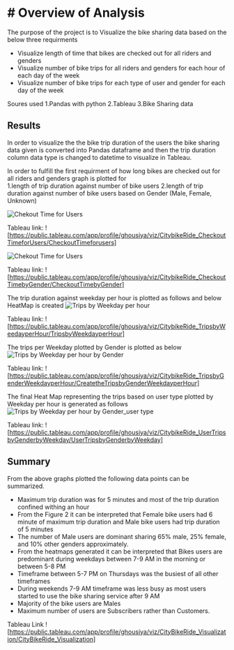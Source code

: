 # # Overview of Analysis

The purpose of the project is to Visualize the bike sharing data based on the below three requirments

- Visualize length of time that bikes are checked out for all riders and genders
- Visualize number of bike trips for all riders and genders for each hour of each day of the week
- Visualize number of bike trips for each type of user and gender for each day of the week

Soures used
1.Pandas with python
2.Tableau
3.Bike Sharing data

## Results

In order to visualize the the bike trip duration of the users the bike sharing data given is converted into Pandas dataframe and then the trip duration column data type is changed to datetime to visualize in Tableau.

In order to fulfill the first requirment of how long bikes are checked out for all riders and genders graph is plotted for  
1.length of trip duration against number of bike users
2.length of trip duration against number of bike users based on Gender (Male, Female, Unknown)

![Chekout Time for Users](Images/Chekout%20Time%20for%20Users.png)

Tableau link: ![https://public.tableau.com/app/profile/ghousiya/viz/CitybikeRide_CheckoutTimeforUsers/CheckoutTimeforusers]

![Chekout Time for Users](Images/Chekout%20Time%20by%20Gender.png)

Tableau link: ![https://public.tableau.com/app/profile/ghousiya/viz/CitybikeRide_CheckoutTimebyGender/CheckoutTimebyGender]

The trip duration against weekday per hour is plotted as follows and below HeatMap is created
![Trips by Weekday per hour](Images/Trips%20by%20Weekday%20per%20hour.png)

Tableau link: ![https://public.tableau.com/app/profile/ghousiya/viz/CitybikeRide_TripsbyWeedayperHour/TripsbyWeekdayperHour]

The trips per Weekday plotted by Gender is plotted as below 
![Trips by Weekday per hour by Gender](Images/Trips%20by%20Weekday%20per%20hour%20by%20Gender.png)

Tableau link: ![https://public.tableau.com/app/profile/ghousiya/viz/CitybikeRide_TripsbyGenderWeekdayperHour/CreatetheTripsbyGenderWeekdayperHour]

The final Heat Map representing the trips based on user type plotted by Weekday per hour is generated as follows
![Trips by Weekday per hour by Gender_user type](Images/Trips%20by%20Weekday%20per%20hour%20by%20Gender_user%20type.png)

Tableau link: ![https://public.tableau.com/app/profile/ghousiya/viz/CitybikeRide_UserTripsbyGenderbyWeekday/UserTripsbyGenderbyWeekday]

## Summary

From the above graphs plotted the following data points can be summarized.

- Maximum trip duration was for 5 minutes and most of the trip duration confined withing an hour
- From the Figure 2 it can be interpreted that Female bike users had 6 minute of maximum trip duration and 
  Male bike users had trip duration of 5 minutes
- The number of Male users are dominant sharing 65% male, 25% female, and 10% other genders approximately.
- From the heatmaps generated it can be interpreted that Bikes users are predominant during weekdays between  7-9 AM in the morning or between 5-8 PM
- Timeframe between 5-7 PM on Thursdays was the busiest of all other timeframes
- During weekends 7-9 AM timeframe was less busy as most users started to use the bike sharing service after 9 AM
- Majority of the bike users are Males
- Maximum number of users are Subscribers rather than Customers. 


Tableau Link
![https://public.tableau.com/app/profile/ghousiya/viz/CityBikeRide_Visualization/CityBikeRide_Visualization]
